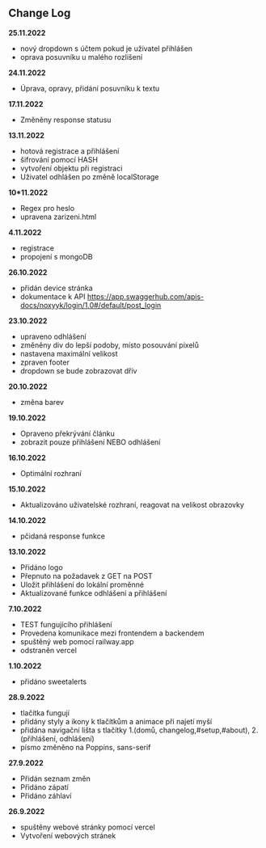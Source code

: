 ## Change Log

**25.11.2022**
* nový dropdown s účtem pokud je uživatel přihlášen
* oprava posuvníku u malého rozlišení

**24.11.2022**
* Úprava, opravy, přidání posuvníku k textu

**17.11.2022**
* Změněny response statusu

**13.11.2022**
* hotová registrace a přihlášení
* šifrování pomocí HASH
* vytvoření objektu při registraci
* Uživatel odhlášen po změně localStorage

**10*11.2022**
* Regex pro heslo
* upravena zarizeni.html

**4.11.2022**
* registrace
* propojení s mongoDB

**26.10.2022**
* přidán device stránka
* dokumentace k API https://app.swaggerhub.com/apis-docs/noxyyk/login/1.0#/default/post_login

**23.10.2022**
* upraveno odhlášení
* změněny div do lepší podoby, místo posouvání pixelů
* nastavena maximální velikost
* zpraven footer
* dropdown se bude zobrazovat dřív

**20.10.2022**
* změna barev

**19.10.2022**
* Opraveno překrývání článku
* zobrazit pouze přihlášení NEBO odhlášení

**16.10.2022**
* Optimální rozhraní

**15.10.2022**
* Aktualizováno uživatelské rozhraní, reagovat na velikost obrazovky

**14.10.2022**
* pčidaná response funkce

**13.10.2022**
* Přidáno logo
* Přepnuto na požadavek z GET na POST
* Uložit přihlášení do lokální proměnné
* Aktualizované funkce odhlášení a přihlášení

**7.10.2022**
* TEST fungujícího přihlášení
* Provedena komunikace mezi frontendem a backendem
* spuštěný web pomocí railway.app
* odstraněn vercel

**1.10.2022**
* přidáno sweetalerts

**28.9.2022**
* tlačítka fungují
* přidány styly a ikony k tlačítkům a animace při najetí myší
* přidána navigační lišta s tlačítky 1.(domů, changelog,#setup,#about), 2.(přihlášení, odhlášení)
* písmo změněno na Poppins, sans-serif
  
**27.9.2022**
* Přidán seznam změn 
* Přidáno zápatí 
* Přidáno záhlaví

**26.9.2022**
* spuštěny webové stránky pomocí vercel 
* Vytvoření webových stránek